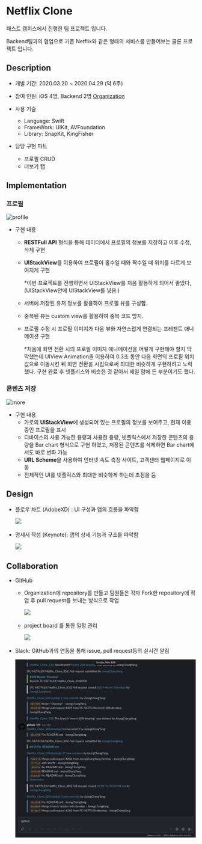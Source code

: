 # Netflix Clone

패스트 캠퍼스에서 진행한 팀 프로젝트 입니다.

Backend팀과의 협업으로 기존 Netflix와 같은 형태의 서비스를 만들어보는 클론 프로젝트 입니다.


## Description

- 개발 기간: 2020.03.20 ~ 2020.04.29 (약 6주)

- 참여 인원: iOS 4명, Backend 2명   [Organization](https://github.com/FC-NETFLEX)

- 사용 기술
  - Language: Swift
  - FrameWork: UIKit, AVFoundation
  - Library: SnapKit, KingFisher

- 담당 구현 파트
  - 프로필 CRUD
  - 더보기 탭 
  
  


## Implementation

### 프로필

![profile](https://user-images.githubusercontent.com/57229970/81154268-b4e9c980-8fbe-11ea-8abd-bf5d7d8a2c18.gif)

- 구현 내용
  - **RESTFull API** 형식을 통해 데이터에서 프로필의 정보를 저장하고 이후 수정, 삭제 구현

  - **UIStackView**를 이용하여 프로필이 홀수일 때와 짝수일 때 위치를 다르게 보여지게 구현
	
	
	*이번 프로젝트를 진행하면서 UIStackView를 처음 활용하게 되어서 좋았다, (UIStackView안에 UIStackView를 넣음.) 

  - 서버에 저장된 유저 정보를 활용하여 프로필 뷰를 구성함.

  - 중복된 뷰는 custom view를 활용하여 중복 코드 방지.

  - 프로필 수정 시 프로필 이미지가 다음 뷰와 자연스럽게 연결되는 프레젠트 애니메이션 구현
    
    
    *처음에 화면 전환 시의 프로필 이미지 애니메이션을 어떻게 구현해야 할지 막막했는데 UIView Animation을 이용하여 0.3초 동안 다음 화면의 프로필 위치 값으로 이동시킨 뒤 화면 전환을 시킴으로써 최대한 비슷하게 구현하려고 노력했다. 구현 완료 후 넷플리스와 비슷한 것 같아서 제일 맘에 든 부분이기도 했다. 


### 콘텐츠 저장

![more](https://user-images.githubusercontent.com/57229970/81154361-c92dc680-8fbe-11ea-8b92-4ec4b421add9.gif)

- 구현 내용
  - 가로의 **UIStackView**에 생성되어 있는 프로필의 정보를 보여주고, 현재 이용 중인 프로필을 표시
  -  디바이스의 사용 가능한 용량과 사용한 용량, 넷플릭스에서 저장한 콘텐츠의 용량을 Bar chart 형식으로 구현 하였고, 저장된 콘텐츠를 삭제하면 Bar chart에서도 바로 변화 가능
  -  **URL Scheme**을 사용하여 인터넷 속도 측정 사이트, 고객센터 웹페이지로 이동
  -  전체적인 UI를 넷플릭스와 최대한 비슷하게 하는데 초점을 둠
  
  
  

## Design

- 플로우 차트 (AdobeXD) : UI 구성과 앱의 흐름을 파악함

  <img src = "https://github.com/JoongChangYang/Netflix_Clone_iOS/blob/master/assets/FlowChart.png"></img>

  

- 명세서 작성 (Keynote): 앱의 상세 기능과 구조를 파악함

  <img src = "https://github.com/JoongChangYang/Netflix_Clone_iOS/blob/master/assets/blueprint.gif"></img>



## Collaboration

- GitHub

  - Organization에 repository를 만들고 팀원들은 각자 Fork한 repository에 작업 후 pull request를 보내는 방식으로 작업

    <img src = "https://github.com/JoongChangYang/Netflix_Clone_iOS/blob/master/assets/organization.png"></img>

  - project board 를 통한 일정 관리

    <img src = "https://github.com/JoongChangYang/Netflix_Clone_iOS/blob/master/assets/projectboard.png"></img>

  

- Slack: GitHub과의 연동을 통해 issue, pull request등의 실시간 알림

  <img src = "https://github.com/JoongChangYang/Netflix_Clone_iOS/blob/master/assets/slack.png"></img> 
















